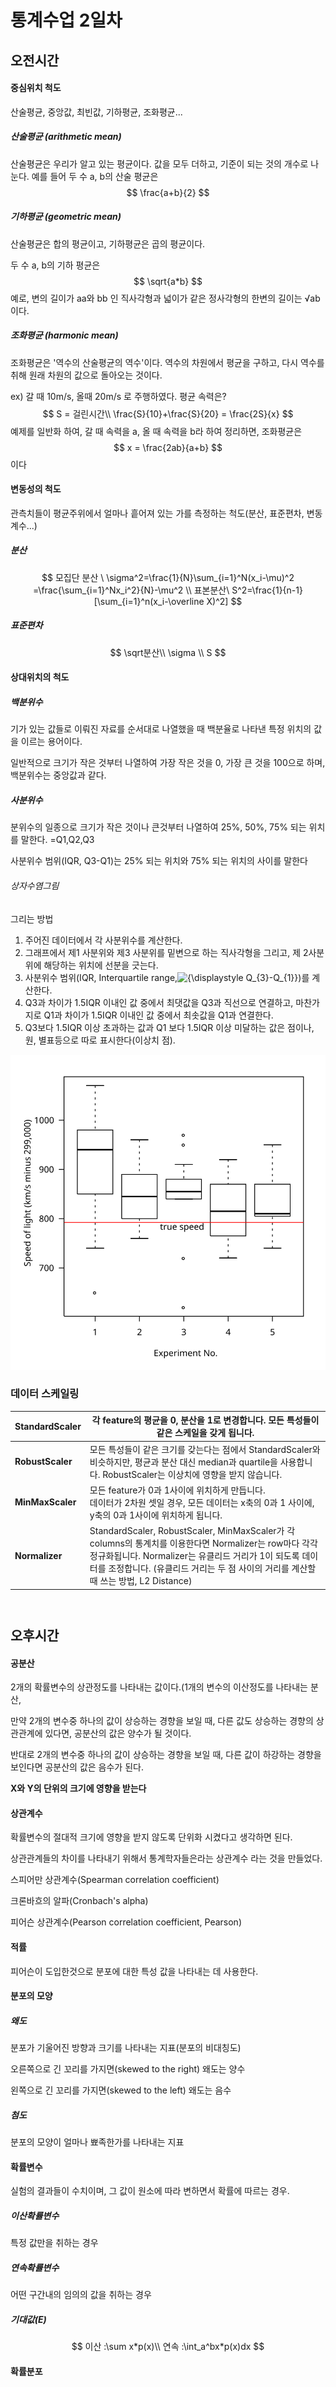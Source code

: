 # 통계수업 2일차

## 오전시간

#### 중심위치 척도

산술평균, 중앙값, 최빈값, 기하평균, 조화평균...

##### 산술평균 (arithmetic mean)

산술평균은 우리가 알고 있는 평균이다. 값을 모두 더하고, 기준이 되는 것의 개수로 나눈다. 예를 들어 두 수 a, b의 산술 평균은
$$
\frac{a+b}{2}
$$

##### 기하평균 (geometric mean)

산술평균은 합의 평균이고, 기하평균은 곱의 평균이다.

두 수 a, b의 기하 평균은
$$
\sqrt{a*b}
$$
예로, 변의 길이가 aa와 bb 인 직사각형과 넓이가 같은 정사각형의 한변의 길이는 √ab 이다.

##### 조화평균 (harmonic mean)

조화평균은 '역수의 산술평균의 역수'이다. 역수의 차원에서 평균을 구하고, 다시 역수를 취해 원래 차원의 값으로 돌아오는 것이다. 

ex) 갈 때 10m/s, 올때 20m/s 로 주행하였다. 평균 속력은?
$$
S = 걸린시간\\
\frac{S}{10}+\frac{S}{20} = \frac{2S}{x}
$$
예제를 일반화 하여, 갈 때 속력을 a, 올 때 속력을 b라 하여 정리하면, 조화평균은
$$
x = \frac{2ab}{a+b}
$$
이다

#### 변동성의 척도

관측치들이 평균주위에서 얼마나 흩어져 있는 가를 측정하는 척도(분산, 표준편차, 변동계수...)

##### 분산

$$
모집단 분산 \ \sigma^2=\frac{1}{N}\sum_{i=1}^N(x_i-\mu)^2 =\frac{\sum_{i=1}^Nx_i^2}{N}-\mu^2 \\
표본분산\ S^2=\frac{1}{n-1}[\sum_{i=1}^n(x_i-\overline X)^2]
$$

##### 표준편차

$$
\sqrt분산\\
\sigma \\
S
$$

#### 상대위치의 척도

##### 백분위수

기가 있는 값들로 이뤄진 자료를 순서대로 나열했을 때 백분율로 나타낸 특정 위치의 값을 이르는 용어이다.

일반적으로 크기가 작은 것부터 나열하여 가장 작은 것을 0, 가장 큰 것을 100으로 하며, 백분위수는 중앙값과 같다.

##### 사분위수

분위수의 일종으로 크기가 작은 것이나 큰것부터 나열하여 25%, 50%, 75% 되는 위치를 말한다. =Q1,Q2,Q3

사분위수 범위(IQR, Q3-Q1)는 25% 되는 위치와 75% 되는 위치의 사이를 말한다

###### 상자수염그림

그리는 방법

1. 주어진 데이터에서 각 사분위수를 계산한다.
2. 그래프에서 제1 사분위와 제3 사분위를 밑변으로 하는 직사각형을 그리고, 제 2사분위에 해당하는 위치에 선분을 긋는다.
3. 사분위수 범위(IQR, Interquartile range,![{\displaystyle Q_{3}-Q_{1}}](https://wikimedia.org/api/rest_v1/media/math/render/svg/bfa30afc07075772369c6b3c3b2996a8c36439f3))를 계산한다.
4. Q3과 차이가 1.5IQR 이내인 값 중에서 최댓값을 Q3과 직선으로 연결하고, 마찬가지로 Q1과 차이가 1.5IQR 이내인 값 중에서 최솟값을 Q1과 연결한다.
5. Q3보다 1.5IQR 이상 초과하는 값과 Q1 보다 1.5IQR 이상 미달하는 값은 점이나, 원, 별표등으로 따로 표시한다(이상치 점).

![Michelsonmorley-boxplot](20191220_statistics_2.assets/Michelsonmorley-boxplot.svg)

### 데이터 스케일링

| StandardScaler   | 각 feature의 평균을 0, 분산을 1로 변경합니다. 모든 특성들이 같은 스케일을 갖게 됩니다. |
| ---------------- | ------------------------------------------------------------ |
| **RobustScaler** | 모든 특성들이 같은 크기를 갖는다는 점에서 StandardScaler와 비슷하지만, 평균과 분산 대신 median과 quartile을 사용합니다. RobustScaler는 이상치에 영향을 받지 않습니다. |
| **MinMaxScaler** | 모든 feature가 0과 1사이에 위치하게 만듭니다.<br />데이터가 2차원 셋일 경우, 모든 데이터는 x축의 0과 1 사이에, y축의 0과 1사이에 위치하게 됩니다. |
| **Normalizer**   | StandardScaler, RobustScaler, MinMaxScaler가 각 columns의 통계치를 이용한다면 Normalizer는 row마다 각각 정규화됩니다. Normalizer는 유클리드 거리가 1이 되도록 데이터를 조정합니다. (유클리드 거리는 두 점 사이의 거리를 계산할 때 쓰는 방법, L2 Distance) |









```python

```



```python

```



## 오후시간

#### 공분산

2개의 확률변수의 상관정도를 나타내는 값이다.(1개의 변수의 이산정도를 나타내는 분산,

만약 2개의 변수중 하나의 값이 상승하는 경향을 보일 때, 다른 값도 상승하는 경향의 상관관계에 있다면, 공분산의 값은 양수가 될 것이다. 

반대로 2개의 변수중 하나의 값이 상승하는 경향을 보일 때, 다른 값이 하강하는 경향을 보인다면 공분산의 값은 음수가 된다.

**X와 Y의 단위의 크기에 영향을 받는다**



#### 상관계수

확률변수의 절대적 크기에 영향을 받지 않도록 단위화 시켰다고 생각하면 된다.

상관관계들의 차이를 나타내기 위해서 통계학자들은라는 상관계수 라는 것을 만들었다. 

스피어만 상관계수(Spearman correlation coefficient)

 크론바흐의 알파(Cronbach's alpha) 

피어슨 상관계수(Pearson correlation coefficient, Pearson)

#### 적률 

피어슨이 도입한것으로 분포에 대한 특성 값을 나타내는 데 사용한다.

#### 분포의 모양

##### 왜도

분포가 기울어진 방향과 크기를 나타내는 지표(분포의 비대칭도)

오른쪽으로 긴 꼬리를 가지면(skewed to the right) 왜도는 양수

왼쪽으로 긴 꼬리를 가지면(skewed to the left) 왜도는 음수

##### 첨도

분포의 모양이 얼마나 뾰족한가를 나타내는 지표

#### 확률변수

실험의 결과들이 수치이며, 그 값이 원소에 따라 변하면서 확률에 따르는 경우.

##### 이산확률변수

특정 값만을 취하는 경우

##### 연속확률변수

어떤 구간내의 임의의 값을 취하는 경우

##### 기대값(E)

$$
이산 :\sum x*p(x)\\
연속 :\int_a^bx*p(x)dx
$$

#### 확률분포



